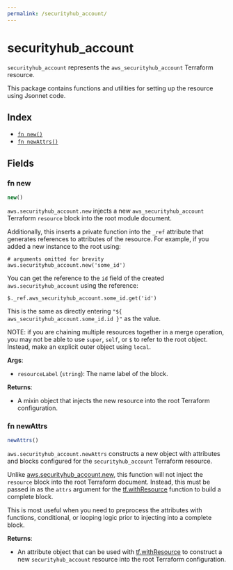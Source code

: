```yaml
---
permalink: /securityhub_account/
---
```


# securityhub_account

`securityhub_account` represents the `aws_securityhub_account` Terraform resource.



This package contains functions and utilities for setting up the resource using Jsonnet code.


## Index

* [`fn new()`](#fn-new)
* [`fn newAttrs()`](#fn-newattrs)

## Fields

### fn new

```ts
new()
```


`aws.securityhub_account.new` injects a new `aws_securityhub_account` Terraform `resource`
block into the root module document.

Additionally, this inserts a private function into the `_ref` attribute that generates references to attributes of the
resource. For example, if you added a new instance to the root using:

    # arguments omitted for brevity
    aws.securityhub_account.new('some_id')

You can get the reference to the `id` field of the created `aws.securityhub_account` using the reference:

    $._ref.aws_securityhub_account.some_id.get('id')

This is the same as directly entering `"${ aws_securityhub_account.some_id.id }"` as the value.

NOTE: if you are chaining multiple resources together in a merge operation, you may not be able to use `super`, `self`,
or `$` to refer to the root object. Instead, make an explicit outer object using `local`.

**Args**:
  - `resourceLabel` (`string`): The name label of the block.

**Returns**:
- A mixin object that injects the new resource into the root Terraform configuration.


### fn newAttrs

```ts
newAttrs()
```


`aws.securityhub_account.newAttrs` constructs a new object with attributes and blocks configured for the `securityhub_account`
Terraform resource.

Unlike [aws.securityhub_account.new](#fn-securityhub_accountnew), this function will not inject the `resource`
block into the root Terraform document. Instead, this must be passed in as the `attrs` argument for the
[tf.withResource](https://github.com/tf-libsonnet/core/tree/main/docs#fn-withresource) function to build a complete block.

This is most useful when you need to preprocess the attributes with functions, conditional, or looping logic prior to
injecting into a complete block.

**Returns**:
  - An attribute object that can be used with [tf.withResource](https://github.com/tf-libsonnet/core/tree/main/docs#fn-withresource) to construct a new `securityhub_account` resource into the root Terraform configuration.
